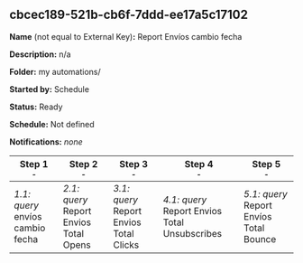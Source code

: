 ## cbcec189-521b-cb6f-7ddd-ee17a5c17102

**Name** (not equal to External Key)**:** Report Envíos cambio fecha

**Description:** n/a

**Folder:** my automations/

**Started by:** Schedule

**Status:** Ready

**Schedule:** Not defined

**Notifications:** _none_


| Step 1<br>_<small>-</small>_ | Step 2<br>_<small>-</small>_ | Step 3<br>_<small>-</small>_ | Step 4<br>_<small>-</small>_ | Step 5<br>_<small>-</small>_ |
| --- | --- | --- | --- | --- |
| _1.1: query_<br>envíos cambio fecha | _2.1: query_<br>Report Envios Total Opens | _3.1: query_<br>Report Envios Total Clicks | _4.1: query_<br>Report Envios Total Unsubscribes | _5.1: query_<br>Report Envíos Total Bounce |
